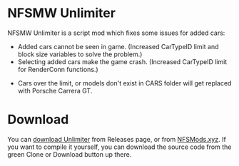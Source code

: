 # NFSMW Unlimiter
NFSMW Unlimiter is a script mod which fixes some issues for added cars:
+ Added cars cannot be seen in game. (Increased CarTypeID limit and block size variables to solve the problem.)
+ Selecting added cars make the game crash. (Increased CarTypeID limit for RenderConn functions.)
- Cars over the limit, or models don't exist in CARS folder will get replaced with Porsche Carrera GT.

# Download
You can [download Unlimiter](https://github.com/ExOptsTeam/NFSMWExOpts/releases) from Releases page, or from [NFSMods.xyz](https://www.nfsmods.xyz).
If you want to compile it yourself, you can download the source code from the green Clone or Download button up there.

